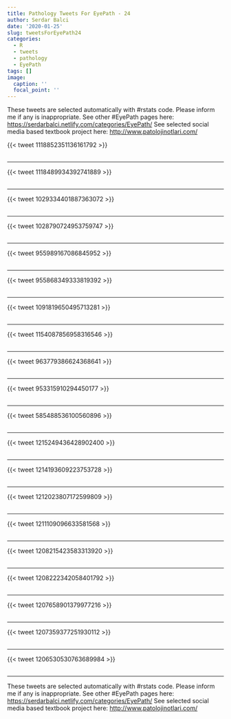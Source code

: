 ```yaml
---
title: Pathology Tweets For EyePath - 24
author: Serdar Balci
date: '2020-01-25'
slug: tweetsForEyePath24
categories:
  - R
  - tweets
  - pathology
  - EyePath
tags: []
image:
  caption: ''
  focal_point: ''
---
```



These tweets are selected automatically with #rstats code. Please inform me if any is inappropriate.
See other #EyePath pages here: https://serdarbalci.netlify.com/categories/EyePath/ 
See selected social media based textbook project here: http://www.patolojinotlari.com/

{{< tweet 1118852351136161792 >}}
<br>
<br>
<hr>
{{< tweet 1118489934392741889 >}}
<br>
<br>
<hr>
{{< tweet 1029334401887363072 >}}
<br>
<br>
<hr>
{{< tweet 1028790724953759747 >}}
<br>
<br>
<hr>
{{< tweet 955989167086845952 >}}
<br>
<br>
<hr>
{{< tweet 955868349333819392 >}}
<br>
<br>
<hr>
{{< tweet 1091819650495713281 >}}
<br>
<br>
<hr>
{{< tweet 1154087856958316546 >}}
<br>
<br>
<hr>
{{< tweet 963779386624368641 >}}
<br>
<br>
<hr>
{{< tweet 953315910294450177 >}}
<br>
<br>
<hr>
{{< tweet 585488536100560896 >}}
<br>
<br>
<hr>
{{< tweet 1215249436428902400 >}}
<br>
<br>
<hr>
{{< tweet 1214193609223753728 >}}
<br>
<br>
<hr>
{{< tweet 1212023807172599809 >}}
<br>
<br>
<hr>
{{< tweet 1211109096633581568 >}}
<br>
<br>
<hr>
{{< tweet 1208215423583313920 >}}
<br>
<br>
<hr>
{{< tweet 1208222342058401792 >}}
<br>
<br>
<hr>
{{< tweet 1207658901379977216 >}}
<br>
<br>
<hr>
{{< tweet 1207359377251930112 >}}
<br>
<br>
<hr>
{{< tweet 1206530530763689984 >}}
<br>
<br>
<hr>


These tweets are selected automatically with #rstats code. Please inform me if any is inappropriate.
See other #EyePath pages here: https://serdarbalci.netlify.com/categories/EyePath/ 
See selected social media based textbook project here: http://www.patolojinotlari.com/
